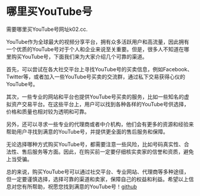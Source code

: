 # 哪里买YouTube号

需要哪里买YouTube号网址k02.cc.

YouTube作为全球最大的视频分享平台，拥有众多活跃用户和高流量，因此拥有一个优质的YouTube号对于个人和企业来说至关重要。但是，很多人不知道在哪里购买YouTube号，下面我们来为大家介绍几个可靠的渠道。

首先，可以尝试在各大社交平台上寻找YouTube号的买卖信息，例如Facebook、Twitter等，或者加入一些YouTube号买卖的交流群，通过私下交易获得心仪的YouTube号。

其次，一些专业的网站和平台也提供YouTube号买卖的服务，比如一些知名的虚拟资产交易平台。在这些平台上，用户可以找到各种各样的YouTube号供选择，价格和质量也相对较为透明和可靠。

另外，还可以寻求一些专业的代理商或者中介机构，他们会有更多的资源和经验来帮助用户寻找到满意的YouTube号，并提供更全面的售后服务和保障。

无论选择哪种方式购买YouTube号，都需要注意一些风险，比如号码真实性、合法性、售后服务等方面。因此，在购买前一定要仔细核实卖家的信誉和资质，避免上当受骗。

总的来说，购买YouTube号可以通过社交平台、专业网站、代理商等多种途径，但一定要谨慎选择，选择可靠的渠道和卖家，保障自己的权益和利益。希望以上信息对您有所帮助，祝愿您找到满意的YouTube号！[github](https://github.com)
